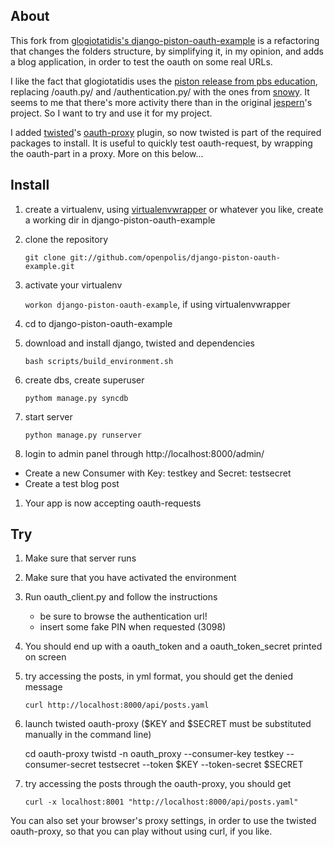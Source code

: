 ## About

This fork from [glogiotatidis's django-piston-oauth-example](https://github.com/glogiotatidis/django-piston-oauth-example)
is a refactoring that changes the folders structure, by simplifying it, in my opinion, and adds a blog application, in order to test the oauth on some real URLs.


I like the fact that glogiotatidis uses the [piston release from pbs education](https://github.com/pbs-education/django-piston), replacing /oauth.py/ and
/authentication.py/ with the ones from [snowy](http://git.gnome.org/browse/snowy/tree/).
It seems to me that there's more activity there than in the original [jespern](https://bitbucket.org/jespern/django-piston/wiki/Home)'s project.
So I want to try and use it for my project.

I added [twisted](http://twistedmatrix.com/trac/)'s [oauth-proxy](https://github.com/mojodna/oauth-proxy) plugin, so now twisted is part of the required packages to install. It is useful to quickly test oauth-request, by wrapping the oauth-part in a proxy. More on this below...

## Install

1. create a virtualenv, using [virtualenvwrapper](http://www.doughellmann.com/docs/virtualenvwrapper/command_ref.html) or whatever you like, create a working dir in django-piston-oauth-example
1. clone the repository

    `git clone git://github.com/openpolis/django-piston-oauth-example.git`

1. activate your virtualenv 

    `workon django-piston-oauth-example`, if using virtualenvwrapper
    
1. cd to django-piston-oauth-example
1. download and install django, twisted and dependencies

    `bash scripts/build_environment.sh`
    
1. create dbs, create superuser

    `pythom manage.py syncdb`
    
1. start server

    `python manage.py runserver`
    
1. login to admin panel through http://localhost:8000/admin/
  * Create a new Consumer with Key: testkey and Secret: testsecret
  * Create a test blog post
1. Your app is now accepting oauth-requests

## Try
1. Make sure that server runs
1. Make sure that you have activated the environment
1. Run oauth_client.py and follow the instructions 
   * be sure to browse the authentication url!
   * insert some fake PIN when requested (3098)
1. You should end up with a oauth_token and a oauth_token_secret printed on screen
1. try accessing the posts, in yml format, you should get the denied message
    
    `curl http://localhost:8000/api/posts.yaml`
    
1. launch twisted oauth-proxy ($KEY and $SECRET must be substituted manually in the command line)

    cd oauth-proxy
    twistd -n oauth_proxy --consumer-key testkey --consumer-secret testsecret --token $KEY --token-secret $SECRET

1. try accessing the posts through the oauth-proxy, you should get

    `curl -x localhost:8001 "http://localhost:8000/api/posts.yaml"`

You can also set your browser's proxy settings, in order to use the twisted oauth-proxy, so that you can play without using curl, if you like.